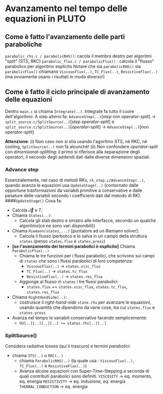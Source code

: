 # Avanzamento nel tempo delle equazioni in PLUTO

## Come è fatto l'avanzamento delle parti paraboliche
`parabolic_rhs.c / parabolicRHS()`: cacola il membro destro per algoritmi "split" (STS, RKC)
`parabolic_flux.c / parabolicFlux()` : calcola il "flusso" parabolico per algoritmo esplicito
Notare che sia `parabolicRHS()` sia  `parabolicFlux()` chiamano `ViscousFlux(..)`, `TC_Flux(..)`, `ResistiveFlux(..)` (ma ovviamente usano i risultati in modo diverso!)

## Come è fatto il ciclo principale di avanzamento delle equazioni
Dentro `main.c` si chiama `Integrate(..)`.
Integrate fa tutto il cuore dell'algoritmo:
A step alterni fa:
`AdvanceStep(..)`[*step non operator-split*] -> `split_source.c/SplitSource(..)`[*step operator-split*]
e
`split_source.c/SplitSource(..)`[*operator-split*] -> `AdvanceStep(..)`[*non operator-split*]

__Attenzione__:
(i) Non caso non si stia usando l'agoritmo STS, nè RKC, nè cooling, `SplitSource(..)` non fa alcunchè!
(ii) Non confondere *operator-split* con *dimensional-splitting*: il primo si riferisce alla separazione degli operatori, il secondo degli addendi dati dalle diverse dimensioni spaziali.

### Advance step
Essenzialemente, nel caso di metodi RKx,
`rk_step.c/AdvanceStep(..)`, quando avanza le equazioni usa `UpdateStage(..)` (contornato dalle opportune trasformazioni da variabili primitive a conservative e dalle pesature delle variabili secondo i coefficienti dati dal metodo di RK).
####`UpdateStage()`
Cosa fa:
+ Calcola $\vec J$ e $T$;
+ Chiama `States(..)`:
  - Calcola gli stati destro e sinistro alle interfacce, secondo un qualche algoritmo(ce ne sono vari disponibili))
+ Chiama *`Riemann(states,...)`* [puntatore ad un Riemann solver]:
  - Calcola il flusso iperbolico e lo salva in un campo della struttura `states` (penso `states.flux` e `states.press`)
+ **[se l'avanzamento dei termini parabolici è esplicito]** Chiama `ParabolicFlux(..)`
  - Chiama le tre funzioni per i flussi parabolici, che scrivono sui campi di `states` che sono i flussi parabolici di loro competenza:
    - `ViscousFlux(..)` -> `states.visc_flux`
    - `TC_Flux(..)` -> `states.tc_flux`
    - `ResistiveFlux(..)` -> `states.res_flux`
  - Aggiunge al flusso in `states` i tre flussi parabolici:
    - `states.flux` $+=$ `states.visc_flux`, `states.tc_flux`, `states.res_flux`
+ Chiama `RightHandSide(..)`:
  - costruisce il *right-hand-side* `state.rhs` per avanzare le equazioni, usando quantità che dipendono da varie cose, tra cui `states.flux` e `states.press`
+ Avanza nel tempo le variabili conservative facendo semplicemente:
  - `UU[..][..][..][..] += states.rhs[..][..]`

### SplitSource()
Considera radiative losses (qui li trascuro) e termini *parabolici*:
+ chiama `STS(..)` o `RKC(..)`
  - chiama `ParabolicRHS(..)` (la quale usa : `ViscousFlux(..)`, `TC_Flux(..)` e `ResistiveFlux(..)`)
  - Avanza alcune equazioni con Super-Time-Stepping a seconda di quali contributi parabolici sono definiti.
  `VISCOSITY` -> eq. momento, eq. energia
  `RESISTIVITY` ->  eq. induzione, eq. energia
  `THERMAL_CONDUCTION` -> eq. energia
